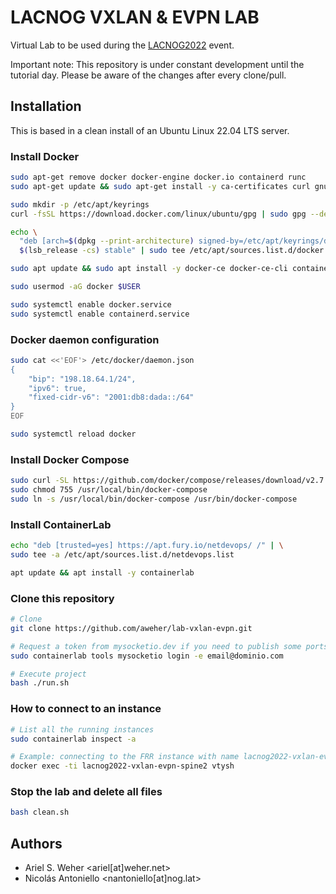 # LACNOG VXLAN & EVPN LAB

Virtual Lab to be used during the [LACNOG2022](https://nog.lat) event.

Important note: This repository is under constant development until the tutorial day. Please be aware of the changes after every clone/pull.

## Installation

This is based in a clean install of an Ubuntu Linux 22.04 LTS server.

### Install Docker

```bash
sudo apt-get remove docker docker-engine docker.io containerd runc
sudo apt-get update && sudo apt-get install -y ca-certificates curl gnupg lsb-release jq

sudo mkdir -p /etc/apt/keyrings
curl -fsSL https://download.docker.com/linux/ubuntu/gpg | sudo gpg --dearmor -o /etc/apt/keyrings/docker.gpg

echo \
  "deb [arch=$(dpkg --print-architecture) signed-by=/etc/apt/keyrings/docker.gpg] https://download.docker.com/linux/ubuntu \
  $(lsb_release -cs) stable" | sudo tee /etc/apt/sources.list.d/docker.list > /dev/null

sudo apt update && sudo apt install -y docker-ce docker-ce-cli containerd.io docker-compose-plugin

sudo usermod -aG docker $USER

sudo systemctl enable docker.service
sudo systemctl enable containerd.service
```

### Docker daemon configuration

```bash
sudo cat <<'EOF'> /etc/docker/daemon.json
{
    "bip": "198.18.64.1/24",
    "ipv6": true,
    "fixed-cidr-v6": "2001:db8:dada::/64"
}
EOF

sudo systemctl reload docker
```

### Install Docker Compose

```bash
sudo curl -SL https://github.com/docker/compose/releases/download/v2.7.0/docker-compose-linux-x86_64 -o /usr/local/bin/docker-compose
sudo chmod 755 /usr/local/bin/docker-compose
sudo ln -s /usr/local/bin/docker-compose /usr/bin/docker-compose
```

### Install ContainerLab

```bash
echo "deb [trusted=yes] https://apt.fury.io/netdevops/ /" | \
sudo tee -a /etc/apt/sources.list.d/netdevops.list

apt update && apt install -y containerlab
```

### Clone this repository

```bash
# Clone
git clone https://github.com/aweher/lab-vxlan-evpn.git

# Request a token from mysocketio.dev if you need to publish some ports to the internet
sudo containerlab tools mysocketio login -e email@dominio.com

# Execute project
bash ./run.sh
```

### How to connect to an instance

```bash
# List all the running instances
sudo containerlab inspect -a

# Example: connecting to the FRR instance with name lacnog2022-vxlan-evpn-spine2
docker exec -ti lacnog2022-vxlan-evpn-spine2 vtysh
```

### Stop the lab and delete all files

```bash
bash clean.sh
```

## Authors

* Ariel S. Weher <ariel[at]weher.net>
* Nicolás Antoniello <nantoniello[at]nog.lat>
